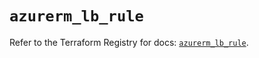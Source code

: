# `azurerm_lb_rule`

Refer to the Terraform Registry for docs: [`azurerm_lb_rule`](https://registry.terraform.io/providers/hashicorp/azurerm/4.47.0/docs/resources/lb_rule).
